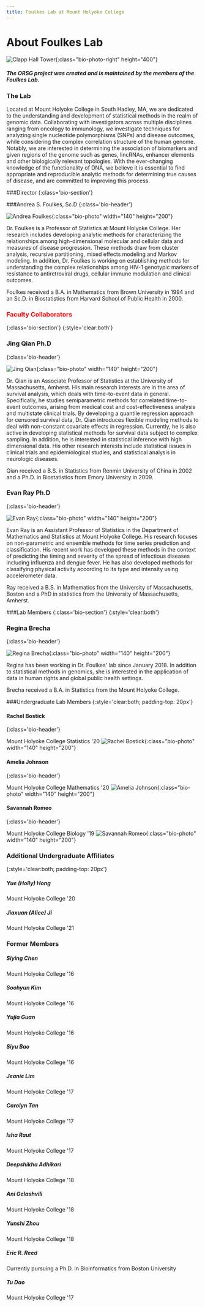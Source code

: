 ```yaml
---
title: Foulkes Lab at Mount Holyoke College
---
```


# About Foulkes Lab


![Clapp Hall Tower](tower.JPG){:class="bio-photo-right" height="400"}


##### The ORSG project was created and is maintained by the members of the Foulkes Lab. 


### The Lab

Located at Mount Holyoke College in South Hadley, MA, we are dedicated to the understanding and development of statistical methods in the realm of genomic data. Collaborating with investigators across multiple disciplines ranging from oncology to immunology, we investigate techniques for analyzing single nucleotide polymorphisms (SNPs) and disease outcomes, while considering the complex correlation structure of the human genome. Notably, we are interested in determining the association of biomarkers and given regions of the genome such as genes, lincRNAs, enhancer elements and other biologically relevant topologies. With the ever-changing knowledge of the functionality of DNA, we believe it is essential to find appropriate and reproducible analytic methods for determining true causes of disease, and are committed to improving this process.


###Director
{:class='bio-section'}


###Andrea S. Foulkes, Sc.D
{:class='bio-header'}

![Andrea Foulkes](foulkes.jpg){:class="bio-photo" width="140" height="200"}


Dr. Foulkes is a Professor of Statistics at Mount Holyoke College. Her research includes developing analytic methods for characterizing the relationships among high-dimensional molecular and cellular data and measures of disease progression. These methods draw from cluster analysis, recursive partitioning, mixed effects modeling and Markov modeling. In addition, Dr. Foulkes is working on establishing methods for understanding the complex relationships among HIV-1 genotypic markers of resistance to antiretroviral drugs, cellular immune modulation and clinical outcomes.

Foulkes received a B.A. in Mathematics from Brown University in 1994 and an Sc.D. in Biostatistics from Harvard School of Public Health in 2000.

### <span style="color:red">Faculty Collaborators </span>
{:class='bio-section'}
{:style='clear:both'}

### Jing Qian Ph.D
{:class='bio-header'}

![Jing Qian](Jing_Qian.jpg){:class="bio-photo" width="140" height="200"}

Dr. Qian is an Associate Professor of Statistics at the University of Massachusetts, Amherst. His main research interests are in the area of survival analysis, which deals with time-to-event data in general. Specifically, he studies semiparametric methods for correlated time-to-event outcomes, arising from medical cost and cost-effectiveness analysis and multistate clinical trials. By developing a quantile regression approach for censored survival data, Dr. Qian introduces flexible modeling methods to deal with non-constant covariate effects in regression. Currently, he is also active in developing statistical methods for survival data subject to complex sampling. In addition, he is interested in statistical inference with high dimensional data. His other research interests include statistical issues in clinical trials and epidemiological studies, and statistical analysis in neurologic diseases.

Qian received a B.S. in Statistics from Renmin University of China in 2002 and a Ph.D. in Biostatistics from Emory University in 2009.


### Evan Ray Ph.D
{:class='bio-header'}

![Evan Ray](evan.png){:class="bio-photo" width="140" height="200"}

Evan Ray is an Assistant Professor of Statistics in the Department of Mathematics and Statistics at Mount Holyoke College.  His research focuses on non-parametric and ensemble methods for time series prediction and classification. His recent work has developed these methods in the context of predicting the timing and severity of the spread of infectious diseases including influenza and dengue fever. He has also developed methods for classifying physical activity according to its type and intensity using accelerometer data.

Ray received a B.S. in Mathematics from the University of Massachusetts, Boston and a PhD in statistics from the University of Massachusetts, Amherst.

###Lab Members
{:class='bio-section'}
{:style='clear:both'}

### Regina Brecha
{:class='bio-header'}


![Regina Brecha](regina.jpg){:class="bio-photo" width="140" height="200"}

Regina has been working in Dr. Foulkes' lab since January 2018. In addition to statistical methods in genomics, she is interested in the application of data in human rights and global public health settings.

Brecha received a B.A. in Statistics from the Mount Holyoke College. 


###Undergraduate Lab Members
{:style='clear:both; padding-top: 20px'}


#### Rachel Bostick
{:class='bio-header'}

Mount Holyoke College Statistics '20
![Rachel Bostick](rachel.JPG){:class="bio-photo" width="140" height="200"}

#### Amelia Johnson
{:class='bio-header'}

Mount Holyoke College Mathematics '20
![Amelia Johnson](amelia.jpg){:class="bio-photo" width="140" height="200"}

#### Savannah Romeo
{:class='bio-header'}

Mount Holyoke College Biology '19
![Savannah Romeo](savannah.jpg){:class="bio-photo" width="140" height="200"}


### Additional Undergraduate Affiliates
{:style='clear:both; padding-top: 20px'}

#####  Yue (Holly) Hong
Mount Holyoke College '20

##### Jiaxuan (Alice) Ji
Mount Holyoke College '21

### Former Members

##### Siying Chen
Mount Holyoke College '16

##### Soohyun Kim
Mount Holyoke College '16

##### Yujia Guan
Mount Holyoke College '16

##### Siyu Bao
Mount Holyoke College '16

##### Jeanie Lim
Mount Holyoke College '17

##### Carolyn Tan
Mount Holyoke College '17

##### Isha Raut
Mount Holyoke College '17

##### Deepshikha Adhikari
Mount Holyoke College '18

##### Ani Gelashvili
Mount Holyoke College '18

##### Yunshi Zhou
Mount Holyoke College '18

##### Eric R. Reed
Currently pursuing a Ph.D. in Bioinformatics from Boston University

##### Tu Dao
Mount Holyoke College '17
